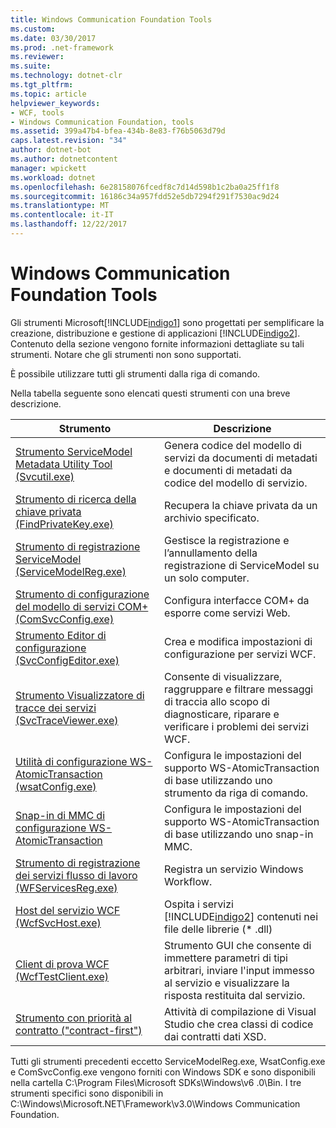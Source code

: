 ```yaml
---
title: Windows Communication Foundation Tools
ms.custom: 
ms.date: 03/30/2017
ms.prod: .net-framework
ms.reviewer: 
ms.suite: 
ms.technology: dotnet-clr
ms.tgt_pltfrm: 
ms.topic: article
helpviewer_keywords:
- WCF, tools
- Windows Communication Foundation, tools
ms.assetid: 399a47b4-bfea-434b-8e83-f76b5063d79d
caps.latest.revision: "34"
author: dotnet-bot
ms.author: dotnetcontent
manager: wpickett
ms.workload: dotnet
ms.openlocfilehash: 6e28158076fcedf8c7d14d598b1c2ba0a25ff1f8
ms.sourcegitcommit: 16186c34a957fdd52e5db7294f291f7530ac9d24
ms.translationtype: MT
ms.contentlocale: it-IT
ms.lasthandoff: 12/22/2017
---
```

# <a name="windows-communication-foundation-tools"></a>Windows Communication Foundation Tools
Gli strumenti Microsoft[!INCLUDE[indigo1](../../../includes/indigo1-md.md)] sono progettati per semplificare la creazione, distribuzione e gestione di applicazioni [!INCLUDE[indigo2](../../../includes/indigo2-md.md)]. Contenuto della sezione vengono fornite informazioni dettagliate su tali strumenti. Notare che gli strumenti non sono supportati.  
  
 È possibile utilizzare tutti gli strumenti dalla riga di comando.  
  
 Nella tabella seguente sono elencati questi strumenti con una breve descrizione.  
  
|Strumento|Descrizione|  
|----------|-----------------|  
|[Strumento ServiceModel Metadata Utility Tool (Svcutil.exe)](../../../docs/framework/wcf/servicemodel-metadata-utility-tool-svcutil-exe.md)|Genera codice del modello di servizi da documenti di metadati e documenti di metadati da codice del modello di servizio.|  
|[Strumento di ricerca della chiave privata (FindPrivateKey.exe)](../../../docs/framework/wcf/find-private-key-tool-findprivatekey-exe.md)|Recupera la chiave privata da un archivio specificato.|  
|[Strumento di registrazione ServiceModel (ServiceModelReg.exe)](../../../docs/framework/wcf/servicemodelreg-exe.md)|Gestisce la registrazione e l’annullamento della registrazione di ServiceModel su un solo computer.|  
|[Strumento di configurazione del modello di servizi COM+ (ComSvcConfig.exe)](../../../docs/framework/wcf/com-service-model-configuration-tool-comsvcconfig-exe.md)|Configura interfacce COM+ da esporre come servizi Web.|  
|[Strumento Editor di configurazione (SvcConfigEditor.exe)](../../../docs/framework/wcf/configuration-editor-tool-svcconfigeditor-exe.md)|Crea e modifica impostazioni di configurazione per servizi WCF.|  
|[Strumento Visualizzatore di tracce dei servizi (SvcTraceViewer.exe)](../../../docs/framework/wcf/service-trace-viewer-tool-svctraceviewer-exe.md)|Consente di visualizzare, raggruppare e filtrare messaggi di traccia allo scopo di diagnosticare, riparare e verificare i problemi dei servizi WCF.|  
|[Utilità di configurazione WS-AtomicTransaction (wsatConfig.exe)](../../../docs/framework/wcf/ws-atomictransaction-configuration-utility-wsatconfig-exe.md)|Configura le impostazioni del supporto WS-AtomicTransaction di base utilizzando uno strumento da riga di comando.|  
|[Snap-in di MMC di configurazione WS-AtomicTransaction](../../../docs/framework/wcf/ws-atomictransaction-configuration-mmc-snap-in.md)|Configura le impostazioni del supporto WS-AtomicTransaction di base utilizzando uno snap-in MMC.|  
|[Strumento di registrazione dei servizi flusso di lavoro (WFServicesReg.exe)](../../../docs/framework/wcf/workflow-service-registration-tool-wfservicesreg-exe.md)|Registra un servizio Windows Workflow.|  
|[Host del servizio WCF (WcfSvcHost.exe)](../../../docs/framework/wcf/wcf-service-host-wcfsvchost-exe.md)|Ospita i servizi [!INCLUDE[indigo2](../../../includes/indigo2-md.md)] contenuti nei file delle librerie (* .dll)|  
|[Client di prova WCF (WcfTestClient.exe)](../../../docs/framework/wcf/wcf-test-client-wcftestclient-exe.md)|Strumento GUI che consente di immettere parametri di tipi arbitrari, inviare l'input immesso al servizio e visualizzare la risposta restituita dal servizio.|  
|[Strumento con priorità al contratto ("contract-first")](../../../docs/framework/wcf/contract-first-tool.md)|Attività di compilazione di Visual Studio che crea classi di codice dai contratti dati XSD.|  
  
 Tutti gli strumenti precedenti eccetto ServiceModelReg.exe, WsatConfig.exe e ComSvcConfig.exe vengono forniti con Windows SDK e sono disponibili nella cartella C:\Program Files\Microsoft SDKs\Windows\v6 .0\Bin.  I tre strumenti specifici sono disponibili in C:\Windows\Microsoft.NET\Framework\v3.0\Windows Communication Foundation.
